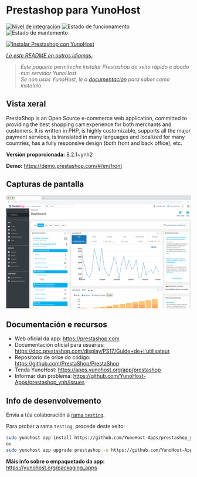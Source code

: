 <!--
NOTA: Este README foi creado automáticamente por <https://github.com/YunoHost/apps/tree/master/tools/readme_generator>
NON debe editarse manualmente.
-->

# Prestashop para YunoHost

[![Nivel de integración](https://apps.yunohost.org/badge/integration/prestashop)](https://ci-apps.yunohost.org/ci/apps/prestashop/)
![Estado de funcionamento](https://apps.yunohost.org/badge/state/prestashop)
![Estado de mantemento](https://apps.yunohost.org/badge/maintained/prestashop)

[![Instalar Prestashop con YunoHost](https://install-app.yunohost.org/install-with-yunohost.svg)](https://install-app.yunohost.org/?app=prestashop)

*[Le este README en outros idiomas.](./ALL_README.md)*

> *Este paquete permíteche instalar Prestashop de xeito rápido e doado nun servidor YunoHost.*  
> *Se non usas YunoHost, le a [documentación](https://yunohost.org/install) para saber como instalalo.*

## Vista xeral

PrestaShop is an Open Source e-commerce web application, committed to providing the best shopping cart experience for both merchants and customers. It is written in PHP, is highly customizable, supports all the major payment services, is translated in many languages and localized for many countries, has a fully responsive design (both front and back office), etc.

**Versión proporcionada:** 8.2.1~ynh2

**Demo:** <https://demo.prestashop.com/#/en/front>

## Capturas de pantalla

![Captura de pantalla de Prestashop](./doc/screenshots/screenshot.png)

## Documentación e recursos

- Web oficial da app: <https://prestashop.com>
- Documentación oficial para usuarias: <https://doc.prestashop.com/display/PS17/Guide+de+l'utilisateur>
- Repositorio de orixe do código: <https://github.com/PrestaShop/PrestaShop>
- Tenda YunoHost: <https://apps.yunohost.org/app/prestashop>
- Informar dun problema: <https://github.com/YunoHost-Apps/prestashop_ynh/issues>

## Info de desenvolvemento

Envía a túa colaboración á [rama `testing`](https://github.com/YunoHost-Apps/prestashop_ynh/tree/testing).

Para probar a rama `testing`, procede deste xeito:

```bash
sudo yunohost app install https://github.com/YunoHost-Apps/prestashop_ynh/tree/testing --debug
ou
sudo yunohost app upgrade prestashop -u https://github.com/YunoHost-Apps/prestashop_ynh/tree/testing --debug
```

**Máis info sobre o empaquetado da app:** <https://yunohost.org/packaging_apps>
